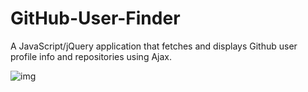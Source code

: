 # GitHub-User-Finder

A JavaScript/jQuery application that fetches and displays Github user profile info and repositories using Ajax.

![img](https://imgur.com/a/NxP7E)
